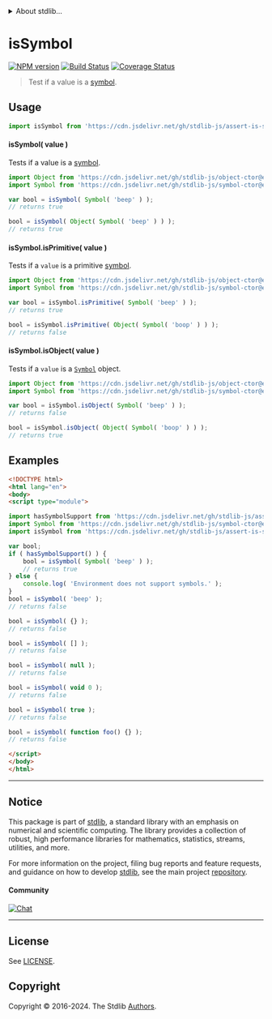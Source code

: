 <!--

@license Apache-2.0

Copyright (c) 2018 The Stdlib Authors.

Licensed under the Apache License, Version 2.0 (the "License");
you may not use this file except in compliance with the License.
You may obtain a copy of the License at

   http://www.apache.org/licenses/LICENSE-2.0

Unless required by applicable law or agreed to in writing, software
distributed under the License is distributed on an "AS IS" BASIS,
WITHOUT WARRANTIES OR CONDITIONS OF ANY KIND, either express or implied.
See the License for the specific language governing permissions and
limitations under the License.

-->


<details>
  <summary>
    About stdlib...
  </summary>
  <p>We believe in a future in which the web is a preferred environment for numerical computation. To help realize this future, we've built stdlib. stdlib is a standard library, with an emphasis on numerical and scientific computation, written in JavaScript (and C) for execution in browsers and in Node.js.</p>
  <p>The library is fully decomposable, being architected in such a way that you can swap out and mix and match APIs and functionality to cater to your exact preferences and use cases.</p>
  <p>When you use stdlib, you can be absolutely certain that you are using the most thorough, rigorous, well-written, studied, documented, tested, measured, and high-quality code out there.</p>
  <p>To join us in bringing numerical computing to the web, get started by checking us out on <a href="https://github.com/stdlib-js/stdlib">GitHub</a>, and please consider <a href="https://opencollective.com/stdlib">financially supporting stdlib</a>. We greatly appreciate your continued support!</p>
</details>

# isSymbol

[![NPM version][npm-image]][npm-url] [![Build Status][test-image]][test-url] [![Coverage Status][coverage-image]][coverage-url] <!-- [![dependencies][dependencies-image]][dependencies-url] -->

> Test if a value is a [symbol][mdn-symbol].



<section class="usage">

## Usage

```javascript
import isSymbol from 'https://cdn.jsdelivr.net/gh/stdlib-js/assert-is-symbol@v0.2.0-esm/index.mjs';
```

#### isSymbol( value )

Tests if a value is a [symbol][mdn-symbol].

```javascript
import Object from 'https://cdn.jsdelivr.net/gh/stdlib-js/object-ctor@esm/index.mjs';
import Symbol from 'https://cdn.jsdelivr.net/gh/stdlib-js/symbol-ctor@esm/index.mjs';

var bool = isSymbol( Symbol( 'beep' ) );
// returns true

bool = isSymbol( Object( Symbol( 'beep' ) ) );
// returns true
```

#### isSymbol.isPrimitive( value )

Tests if a `value` is a primitive [symbol][mdn-symbol].

```javascript
import Object from 'https://cdn.jsdelivr.net/gh/stdlib-js/object-ctor@esm/index.mjs';
import Symbol from 'https://cdn.jsdelivr.net/gh/stdlib-js/symbol-ctor@esm/index.mjs';

var bool = isSymbol.isPrimitive( Symbol( 'beep' ) );
// returns true

bool = isSymbol.isPrimitive( Object( Symbol( 'boop' ) ) );
// returns false
```

#### isSymbol.isObject( value )

Tests if a `value` is a [`Symbol`][mdn-symbol] object.

```javascript
import Object from 'https://cdn.jsdelivr.net/gh/stdlib-js/object-ctor@esm/index.mjs';
import Symbol from 'https://cdn.jsdelivr.net/gh/stdlib-js/symbol-ctor@esm/index.mjs';

var bool = isSymbol.isObject( Symbol( 'beep' ) );
// returns false

bool = isSymbol.isObject( Object( Symbol( 'boop' ) ) );
// returns true
```

</section>

<!-- /.usage -->

<section class="examples">

## Examples

<!-- eslint-disable no-restricted-syntax, no-empty-function -->

<!-- eslint no-undef: "error" -->

```html
<!DOCTYPE html>
<html lang="en">
<body>
<script type="module">

import hasSymbolSupport from 'https://cdn.jsdelivr.net/gh/stdlib-js/assert-has-symbol-support@esm/index.mjs';
import Symbol from 'https://cdn.jsdelivr.net/gh/stdlib-js/symbol-ctor@esm/index.mjs';
import isSymbol from 'https://cdn.jsdelivr.net/gh/stdlib-js/assert-is-symbol@v0.2.0-esm/index.mjs';

var bool;
if ( hasSymbolSupport() ) {
    bool = isSymbol( Symbol( 'beep' ) );
    // returns true
} else {
    console.log( 'Environment does not support symbols.' );
}
bool = isSymbol( 'beep' );
// returns false

bool = isSymbol( {} );
// returns false

bool = isSymbol( [] );
// returns false

bool = isSymbol( null );
// returns false

bool = isSymbol( void 0 );
// returns false

bool = isSymbol( true );
// returns false

bool = isSymbol( function foo() {} );
// returns false

</script>
</body>
</html>
```

</section>

<!-- /.examples -->

<!-- Section for related `stdlib` packages. Do not manually edit this section, as it is automatically populated. -->

<section class="related">

</section>

<!-- /.related -->

<!-- Section for all links. Make sure to keep an empty line after the `section` element and another before the `/section` close. -->


<section class="main-repo" >

* * *

## Notice

This package is part of [stdlib][stdlib], a standard library with an emphasis on numerical and scientific computing. The library provides a collection of robust, high performance libraries for mathematics, statistics, streams, utilities, and more.

For more information on the project, filing bug reports and feature requests, and guidance on how to develop [stdlib][stdlib], see the main project [repository][stdlib].

#### Community

[![Chat][chat-image]][chat-url]

---

## License

See [LICENSE][stdlib-license].


## Copyright

Copyright &copy; 2016-2024. The Stdlib [Authors][stdlib-authors].

</section>

<!-- /.stdlib -->

<!-- Section for all links. Make sure to keep an empty line after the `section` element and another before the `/section` close. -->

<section class="links">

[npm-image]: http://img.shields.io/npm/v/@stdlib/assert-is-symbol.svg
[npm-url]: https://npmjs.org/package/@stdlib/assert-is-symbol

[test-image]: https://github.com/stdlib-js/assert-is-symbol/actions/workflows/test.yml/badge.svg?branch=v0.2.0
[test-url]: https://github.com/stdlib-js/assert-is-symbol/actions/workflows/test.yml?query=branch:v0.2.0

[coverage-image]: https://img.shields.io/codecov/c/github/stdlib-js/assert-is-symbol/main.svg
[coverage-url]: https://codecov.io/github/stdlib-js/assert-is-symbol?branch=main

<!--

[dependencies-image]: https://img.shields.io/david/stdlib-js/assert-is-symbol.svg
[dependencies-url]: https://david-dm.org/stdlib-js/assert-is-symbol/main

-->

[chat-image]: https://img.shields.io/gitter/room/stdlib-js/stdlib.svg
[chat-url]: https://app.gitter.im/#/room/#stdlib-js_stdlib:gitter.im

[stdlib]: https://github.com/stdlib-js/stdlib

[stdlib-authors]: https://github.com/stdlib-js/stdlib/graphs/contributors

[umd]: https://github.com/umdjs/umd
[es-module]: https://developer.mozilla.org/en-US/docs/Web/JavaScript/Guide/Modules

[deno-url]: https://github.com/stdlib-js/assert-is-symbol/tree/deno
[deno-readme]: https://github.com/stdlib-js/assert-is-symbol/blob/deno/README.md
[umd-url]: https://github.com/stdlib-js/assert-is-symbol/tree/umd
[umd-readme]: https://github.com/stdlib-js/assert-is-symbol/blob/umd/README.md
[esm-url]: https://github.com/stdlib-js/assert-is-symbol/tree/esm
[esm-readme]: https://github.com/stdlib-js/assert-is-symbol/blob/esm/README.md
[branches-url]: https://github.com/stdlib-js/assert-is-symbol/blob/main/branches.md

[stdlib-license]: https://raw.githubusercontent.com/stdlib-js/assert-is-symbol/main/LICENSE

[mdn-symbol]: https://developer.mozilla.org/en-US/docs/Web/JavaScript/Reference/Global_Objects/Symbol

</section>

<!-- /.links -->
